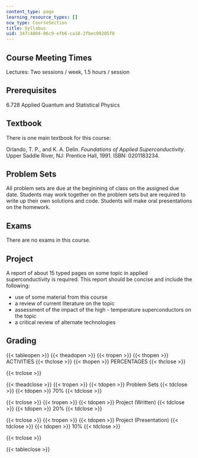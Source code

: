 ```yaml
---
content_type: page
learning_resource_types: []
ocw_type: CourseSection
title: Syllabus
uid: 347c4804-06c9-efb6-ca18-2fbec09205f8
---
```


Course Meeting Times
--------------------

Lectures: Two sessions / week, 1.5 hours / session

Prerequisites
-------------

6.728 Applied Quantum and Statistical Physics

Textbook
--------

There is one main textbook for this course:

Orlando, T. P., and K. A. Delin. _Foundations of Applied Superconductivity_. Upper Saddle River, NJ: Prentice Hall, 1991. ISBN: 0201183234.

Problem Sets
------------

All problem sets are due at the beginining of class on the assigned due date. Students may work together on the problem sets but are required to write up their own solutions and code. Students will make oral presentations on the homework.

Exams
-----

There are no exams in this course.

Project
-------

A report of about 15 typed pages on some topic in applied superconductivity is required. This report should be concise and include the following:

*   use of some material from this course
*   a review of current literature on the topic
*   assessment of the impact of the high - temperature superconductors on the topic
*   a critical review of alternate technologies

Grading
-------

{{< tableopen >}}
{{< theadopen >}}
{{< tropen >}}
{{< thopen >}}
ACTIVITIES
{{< thclose >}}
{{< thopen >}}
PERCENTAGES
{{< thclose >}}

{{< trclose >}}

{{< theadclose >}}
{{< tropen >}}
{{< tdopen >}}
Problem Sets
{{< tdclose >}}
{{< tdopen >}}
70%
{{< tdclose >}}

{{< trclose >}}
{{< tropen >}}
{{< tdopen >}}
Project (Written)
{{< tdclose >}}
{{< tdopen >}}
20%
{{< tdclose >}}

{{< trclose >}}
{{< tropen >}}
{{< tdopen >}}
Project (Presentation)
{{< tdclose >}}
{{< tdopen >}}
10%
{{< tdclose >}}

{{< trclose >}}

{{< tableclose >}}